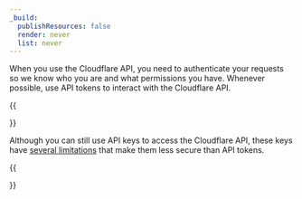 ```yaml
---
_build:
  publishResources: false
  render: never
  list: never
---
```


When you use the Cloudflare API, you need to authenticate your requests so we know who you are and what permissions you have. Whenever possible, use API tokens to interact with the Cloudflare API.

{{<Aside type="note">}}

Although you can still use API keys to access the Cloudflare API, these keys have [several limitations](/api/get-started/keys/#limitations) that make them less secure than API tokens.

{{</Aside>}}